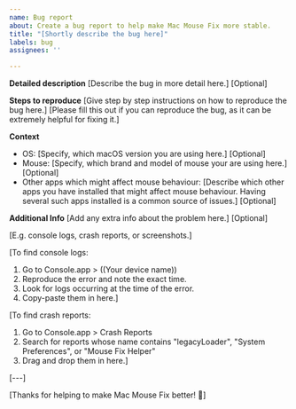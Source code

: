 ```yaml
---
name: Bug report
about: Create a bug report to help make Mac Mouse Fix more stable.
title: "[Shortly describe the bug here]"
labels: bug
assignees: ''

---
```


**Detailed description**
[Describe the bug in more detail here.]
[Optional]

**Steps to reproduce**
[Give step by step instructions on how to reproduce the bug here.]
[Please fill this out if you can reproduce the bug, as it can be extremely helpful for fixing it.]

**Context**
- OS: [Specify, which macOS version you are using here.] [Optional]
- Mouse: [Specify, which brand and model of mouse your are using here.] [Optional]
- Other apps which might affect mouse behaviour: [Describe which other apps you have installed that might affect mouse behaviour. Having several such apps installed is a common source of issues.] [Optional]

**Additional Info**
[Add any extra info about the problem here.]
[Optional]

[E.g. console logs, crash reports, or screenshots.]

[To find console logs:
1. Go to Console.app > ((Your device name)) 
2. Reproduce the error and note the exact time. 
3. Look for logs occurring at the time of the error. 
4. Copy-paste them in here.]

[To find crash reports:
1. Go to Console.app > Crash Reports
2. Search for reports whose name contains "legacyLoader", "System Preferences", or "Mouse Fix Helper" 
3. Drag and drop them in here.]

[---]

[Thanks for helping to make Mac Mouse Fix better! 🚀]
